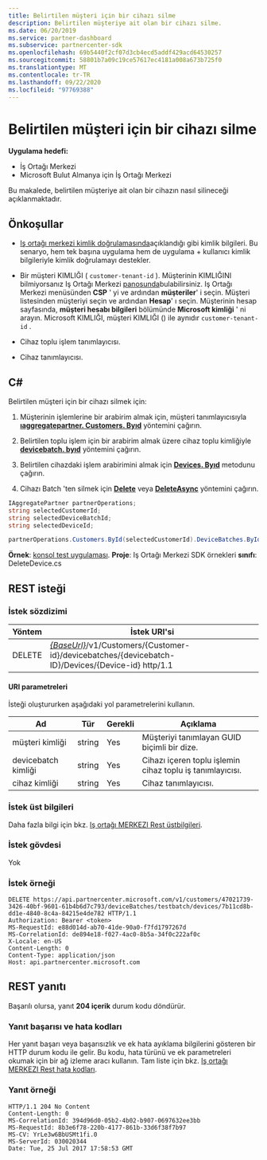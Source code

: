 ```yaml
---
title: Belirtilen müşteri için bir cihazı silme
description: Belirtilen müşteriye ait olan bir cihazı silme.
ms.date: 06/20/2019
ms.service: partner-dashboard
ms.subservice: partnercenter-sdk
ms.openlocfilehash: 69b5440f2cf07d3cb4ecd5addf429acd64530257
ms.sourcegitcommit: 58801b7a09c19ce57617ec4181a008a673b725f0
ms.translationtype: MT
ms.contentlocale: tr-TR
ms.lasthandoff: 09/22/2020
ms.locfileid: "97769388"
---
```

# <a name="delete-a-device-for-the-specified-customer"></a>Belirtilen müşteri için bir cihazı silme

**Uygulama hedefi:**

- İş Ortağı Merkezi
- Microsoft Bulut Almanya için İş Ortağı Merkezi

Bu makalede, belirtilen müşteriye ait olan bir cihazın nasıl silineceği açıklanmaktadır.

## <a name="prerequisites"></a>Önkoşullar

- [Iş ortağı merkezi kimlik doğrulamasında](partner-center-authentication.md)açıklandığı gibi kimlik bilgileri. Bu senaryo, hem tek başına uygulama hem de uygulama + kullanıcı kimlik bilgileriyle kimlik doğrulamayı destekler.

- Bir müşteri KIMLIĞI ( `customer-tenant-id` ). Müşterinin KIMLIĞINI bilmiyorsanız Iş Ortağı Merkezi [panosunda](https://partner.microsoft.com/dashboard)bulabilirsiniz. Iş Ortağı Merkezi menüsünden **CSP** ' yi ve ardından **müşteriler**' i seçin. Müşteri listesinden müşteriyi seçin ve ardından **Hesap**' ı seçin. Müşterinin hesap sayfasında, **müşteri hesabı bilgileri** bölümünde **Microsoft kimliği** ' ni arayın. Microsoft KIMLIĞI, müşteri KIMLIĞI () ile aynıdır `customer-tenant-id` .

- Cihaz toplu işlem tanımlayıcısı.

- Cihaz tanımlayıcısı.

## <a name="c"></a>C\#

Belirtilen müşteri için bir cihazı silmek için:

1. Müşterinin işlemlerine bir arabirim almak için, müşteri tanımlayıcısıyla [**ıaggregatepartner. Customers. Byıd**](/dotnet/api/microsoft.store.partnercenter.customers.icustomercollection.byid) yöntemini çağırın.

2. Belirtilen toplu işlem için bir arabirim almak üzere cihaz toplu kimliğiyle [**devicebatch. byıd**](/dotnet/api/microsoft.store.partnercenter.devicesdeployment.idevicesbatchcollection.byid) yöntemini çağırın.

3. Belirtilen cihazdaki işlem arabirimini almak için [**Devices. Byıd**](/dotnet/api/microsoft.store.partnercenter.devicesdeployment.idevicecollection.byid) metodunu çağırın.

4. Cihazı Batch 'ten silmek için [**Delete**](/dotnet/api/microsoft.store.partnercenter.devicesdeployment.idevice.delete) veya [**DeleteAsync**](/dotnet/api/microsoft.store.partnercenter.devicesdeployment.idevice.deleteasync) yöntemini çağırın.

``` csharp
IAggregatePartner partnerOperations;
string selectedCustomerId;
string selectedDeviceBatchId;
string selectedDeviceId;

partnerOperations.Customers.ById(selectedCustomerId).DeviceBatches.ById(selectedDeviceBatchId).Devices.ById(selectedDeviceId).Delete();
```

**Örnek**: [konsol test uygulaması](console-test-app.md). **Proje**: Iş Ortağı Merkezi SDK örnekleri **sınıfı**: DeleteDevice.cs

## <a name="rest-request"></a>REST isteği

### <a name="request-syntax"></a>İstek sözdizimi

| Yöntem     | İstek URI'si                                                                                                                        |
|------------|------------------------------------------------------------------------------------------------------------------------------------|
| DELETE     | [*{BaseUrl}*](partner-center-rest-urls.md)/v1/Customers/{Customer-id}/devicebatches/{devicebatch-ID}/Devices/{Device-id} http/1.1  |

#### <a name="uri-parameters"></a>URI parametreleri

İsteği oluştururken aşağıdaki yol parametrelerini kullanın.

| Ad           | Tür   | Gerekli | Açıklama                                                        |
|----------------|--------|----------|--------------------------------------------------------------------|
| müşteri kimliği    | string | Yes      | Müşteriyi tanımlayan GUID biçimli bir dize.              |
| devicebatch kimliği | string | Yes      | Cihazı içeren toplu işlemin cihaz toplu iş tanımlayıcısı. |
| cihaz kimliği      | string | Yes      | Cihaz tanımlayıcısı.                                             |

### <a name="request-headers"></a>İstek üst bilgileri

Daha fazla bilgi için bkz. [Iş ortağı MERKEZI Rest üstbilgileri](headers.md).

### <a name="request-body"></a>İstek gövdesi

Yok

### <a name="request-example"></a>İstek örneği

```http
DELETE https://api.partnercenter.microsoft.com/v1/customers/47021739-3426-40bf-9601-61b4b6d7c793/deviceBatches/testbatch/devices/7b11cd8b-dd1e-4840-8c4a-84215e4de782 HTTP/1.1
Authorization: Bearer <token>
MS-RequestId: e88d014d-ab70-41de-90a0-f7fd1797267d
MS-CorrelationId: de894e18-f027-4ac0-8b5a-34f0c222af0c
X-Locale: en-US
Content-Length: 0
Content-Type: application/json
Host: api.partnercenter.microsoft.com
```

## <a name="rest-response"></a>REST yanıtı

Başarılı olursa, yanıt **204 içerik** durum kodu döndürür.

### <a name="response-success-and-error-codes"></a>Yanıt başarısı ve hata kodları

Her yanıt başarı veya başarısızlık ve ek hata ayıklama bilgilerini gösteren bir HTTP durum kodu ile gelir. Bu kodu, hata türünü ve ek parametreleri okumak için bir ağ izleme aracı kullanın. Tam liste için bkz. [Iş ortağı MERKEZI Rest hata kodları](error-codes.md).

### <a name="response-example"></a>Yanıt örneği

```http
HTTP/1.1 204 No Content
Content-Length: 0
MS-CorrelationId: 394d96d0-05b2-4b02-b907-0697632ee3bb
MS-RequestId: 8b3e6f78-220b-4177-861b-33d6f38f7b97
MS-CV: YrLe3w6BbUSMt1fi.0
MS-ServerId: 030020344
Date: Tue, 25 Jul 2017 17:58:53 GMT
```
